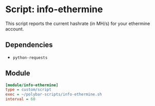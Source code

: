 # Script: info-ethermine

This script reports the current hashrate (in MH/s) for your ethermine account.


## Dependencies

* `python-requests`


## Module

```ini
[module/info-ethermine]
type = custom/script
exec = ~/polybar-scripts/info-ethermine.sh
interval = 60
```
